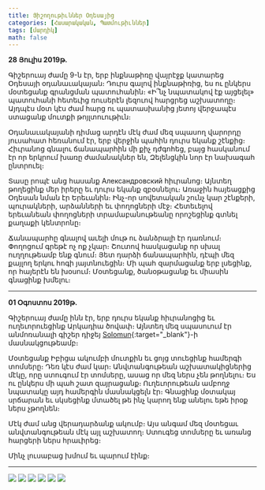 ```yaml
---
title: Յիշողութիւններ Օդեսայից
categories: [Հասարակական, Պատմութիւններ]
tags: [մարդիկ]
math: false
---
```


**28 Յուլիս 2019թ.**

Գիշերուայ ժամը 9-ն էր, երբ ինքնաթիռը վայրէջք կատարեց Օդեսայի օդանաւակայան։ Դուրս գալով ինքնաթիռից, ես ու ընկերս մօտեցանք գրանցման պատուհանին։ «Ի՞նչ նպատակով էք այցելել» պատուհանի հետեւից ռուսերէն լեզուով հարցրեց աշխատողը։ Այդպէս մօտ կէս ժամ հարց ու պատասխանից յետոյ վերջապէս ստացանք մուտքի թոյլտուութիւն։

Օդանաւակայանի դիմաց արդէն մէկ ժամ մեզ սպասող վարորդը յուսահատ հեռանում էր, երբ վերջին պահին դուրս եկանք շէնքից։ Հիւրանոց գնալու ճանապարհին մի քիչ դժգոհեց, բայց հասկանում էր որ երկրում խառը ժամանակներ են, Զելենցկին նոր էր նախագահ ընտրուել։

Տասը րոպէ անց հասանք Александровский հիւրանոց։ Այնտեղ թողեցինք մեր իրերը եւ դուրս եկանք զբօսնելու։ Առաջին հայեացքից Օդեսան նման էր Երեւանին։ Ինչ-որ սովետական շունչ կար շէնքերի, պուրակների, արձանների եւ փողոցների մէջ։ Հետեւելով երեւանեան փողոցների տրամաբանութեանը որոշեցինք գտնել քաղաքի կենտրոնը։

Ճանապարհը գնալով աւելի մութ ու ձանձրալի էր դառնում։ Փողոցում գրեթէ ոչ ոք չկար։ Շուտով հասկացանք որ սխալ ուղղութեամբ ենք գնում։ Յետ դարձի ճանապարհին, դէպի մեզ քայլող երկու հոգի յայտնուեցին։ Մի պահ զարմացանք երբ լսեցինք, որ հայերէն են խօսում։ Մօտեցանք, ծանօթացանք եւ միասին գնացինք խմելու։

---

**01 Օգոստոս 2019թ.**

Գիշերուայ ժամը ինն էր, երբ դուրս եկանք հիւրանոցից եւ ուղեւորուեցինք Արկադիա ծովափ։ Այնտեղ մեզ սպասուում էր անմոռանալի գիշեր դիջեյ [Solomun](https://soundcloud.com/solomun/popular-tracks){:target="\_blank"}-ի մասնակցութեամբ։

Մօտեցանք Իբիցա ակումբի մուտքին եւ ցոյց տուեցինք համերգի տոմսերը։ Դեռ կէս ժամ կար։ Անվտանգութեան աշխատակիցներից մէկը, որը ստուգում էր տոմսերը, ասաց որ մեզ ներս չեն թողնելու։ Ես ու ընկերս մի պահ շատ զայրացանք։ Ուղեւորութեան ամբողջ նպատակը այդ համերգին մասնակցելն էր։ Գնացինք մօտակայ սրճարան եւ սկսեցինք մտածել թե ինչ կարող ենք անելու եթե իրօք ներս չթողնեն։

Մէկ ժամ անց վերադարձանք ակումբ։ Այս անգամ մեզ մօտեցաւ անվտանգութեան մէկ այլ աշխատող։ Ստուգեց տոմսերը եւ առանց հարցերի ներս հրաւիրեց։

Մինչ լուսաբաց խմում եւ պարում էինք։

---

<div class="gallery">
<img src="https://live.staticflickr.com/65535/49357031103_8d893ae171_o_d.jpg"/>
<img src="https://live.staticflickr.com/65535/49292094302_d7da159d64_o_d.jpg"/>
<img src="https://live.staticflickr.com/65535/49291380418_c8d7f0725f_o_d.jpg"/>
<img src="https://live.staticflickr.com/65535/49288489258_e9c2b2f890_o_d.jpg"/>
<img src="https://live.staticflickr.com/65535/49288465813_e2e47d40e7_o_d.jpg"/>
<img src="https://live.staticflickr.com/65535/49288957886_c7ba74be7d_o_d.jpg"/>
</div>
